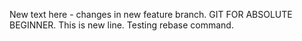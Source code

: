 New text here - changes in new feature branch.
GIT FOR ABSOLUTE BEGINNER.
This is new line.
Testing rebase command.

